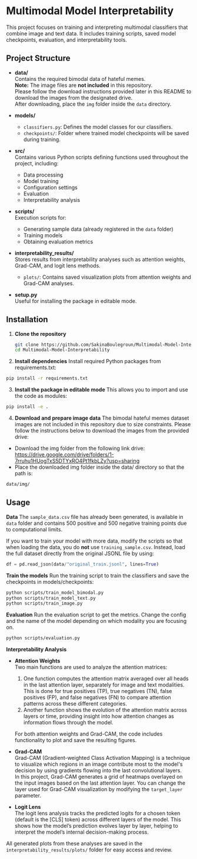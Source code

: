 # Multimodal Model Interpretability

This project focuses on training and interpreting multimodal classifiers that combine image and text data. It includes training scripts, saved model checkpoints, evaluation, and interpretability tools.

## Project Structure

- **data/**  
  Contains the required bimodal data of hateful memes.  
  **Note:** The image files are **not included** in this repository.  
  Please follow the download instructions provided later in this README to download the images from the designated drive.  
  After downloading, place the `img` folder inside the `data` directory.

- **models/**  
  - `classifiers.py`: Defines the model classes for our classifiers.  
  - `checkpoints/`: Folder where trained model checkpoints will be saved during training.

- **src/**  
  Contains various Python scripts defining functions used throughout the project, including:  
  - Data processing  
  - Model training  
  - Configuration settings  
  - Evaluation  
  - Interpretability analysis

- **scripts/**  
  Execution scripts for:  
  - Generating sample data (already registered in the `data` folder)  
  - Training models  
  - Obtaining evaluation metrics

- **interpretability_results/**  
  Stores results from interpretability analyses such as attention weights, Grad-CAM, and logit lens methods.  
  - `plots/`: Contains saved visualization plots from attention weights and Grad-CAM analyses.

- **setup.py**  
  Useful for installing the package in editable mode.

## Installation

1. **Clone the repository**  
   ```bash
   git clone https://github.com/SakinaBoulegroun/Multimodal-Model-Interpretability.git
   cd Multimodal-Model-Interpretability
   
2. **Install dependencies**
Install required Python packages from requirements.txt:
```bash
pip install -r requirements.txt
```

3. **Install the package in editable mode**
This allows you to import and use the code as modules:
```bash
pip install -e .
```
4. **Download and prepare image data**
The bimodal hateful memes dataset images are not included in this repository due to size constraints.
Please follow the instructions below to download the images from the provided drive:
- Download the img folder from the following link drive: https://drive.google.com/drive/folders/1-7rruhu1HUogTxS5DTYxRO4Pt1fkbLZy?usp=sharing
- Place the downloaded img folder inside the data/ directory so that the path is:
```bash
data/img/
```

## Usage

**Data**
The `sample_data.csv` file has already been generated, is available in `data` folder and contains 500 positive and 500 negative training points due to computational limits.  

If you want to train your model with more data, modify the scripts so that when loading the data, you do **not** use `training_sample.csv`. Instead, load the full dataset directly from the original JSONL file by using:  
```python
df = pd.read_json(data/"original_train.jsonl", lines=True)
```

**Train the models**
Run the training script to train the classifiers and save the checkpoints in models/checkpoints:
```bash
python scripts/train_model_bimodal.py
python scripts/train_model_text.py
python scripts/train_image.py
```

**Evaluation**
Run the evaluation script to get the metrics. Change the config and the name of the model depending on which modality you are focusing on.
```bash
python scripts/evaluation.py
```

**Interpretability Analysis**

- **Attention Weights**  
  Two main functions are used to analyze the attention matrices:  
  1. One function computes the attention matrix averaged over all heads in the last attention layer, separately for image and text modalities. This is done for true positives (TP), true negatives (TN), false positives (FP), and false negatives (FN) to compare attention patterns across these different categories.  
  2. Another function shows the evolution of the attention matrix across layers or time, providing insight into how attention changes as information flows through the model.  

  For both attention weights and Grad-CAM, the code includes functionality to plot and save the resulting figures.

- **Grad-CAM**  
  Grad-CAM (Gradient-weighted Class Activation Mapping) is a technique to visualize which regions in an image contribute most to the model's decision by using gradients flowing into the last convolutional layers.  
  In this project, Grad-CAM generates a grid of heatmaps overlayed on the input images based on the last attention layer. You can change the layer used for Grad-CAM visualization by modifying the `target_layer` parameter.  

- **Logit Lens**  
  The logit lens analysis tracks the predicted logits for a chosen token (default is the [CLS] token) across different layers of the model. This shows how the model’s prediction evolves layer by layer, helping to interpret the model’s internal decision-making process.

All generated plots from these analyses are saved in the `interpretability_results/plots/` folder for easy access and review.





